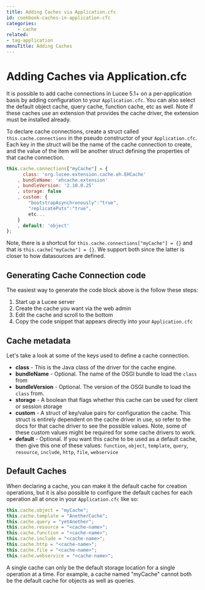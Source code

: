 ```yaml
---
title: Adding Caches via Application.cfc
id: cookbook-caches-in-application-cfc
categories:
    - cache
related:
- tag-application
menuTitle: Adding Caches
---
```


# Adding Caches via Application.cfc

It is possible to add cache connections in Lucee 5.1+ on a per-application basis by adding configuration to your `Application.cfc`.  You can also select the default object cache, query cache, function cache, etc as well.  Note if these caches use an extension that provides the cache driver, the extension must be installed already.

To declare cache connections, create a struct called `this.cache.connections` in the pseudo constructor of your `Application.cfc`.  Each key in the struct will be the name of the cache connection to create, and the value of the item will be another struct defining the properties of that cache connection.

```javascript
this.cache.connections["myCache"] = {
	  class: 'org.lucee.extension.cache.eh.EHCache'
	, bundleName: 'ehcache.extension'
	, bundleVersion: '2.10.0.25'
	, storage: false
	, custom: {
		"bootstrapAsynchronously":"true",
		"replicatePuts":"true",
		etc...
	}
	, default: 'object'
};
```

Note, there is a shortcut for `this.cache.connections["myCache"] = {}` and that is `this.cache["myCache"] = {}`.  We support both since the latter is closer to how datasources are defined.

## Generating Cache Connection code

The easiest way to generate the code block above is the follow these steps:

1. Start up a Lucee server
2. Create the cache you want via the web admin
3. Edit the cache and scroll to the bottom
4. Copy the code snippet that appears directly into your `Application.cfc`

## Cache metadata

Let's take a look at some of the keys used to define a cache connection.

* **class** - This is the Java class of the driver for the cache engine.
* **bundleName** - Optional.  The name of the OSGI bundle to load the `class` from
* **bundleVersion** - Optional.  The version of the OSGI bundle to load the `class` from.
* **storage** - A boolean that flags whether this cache can be used for client or session storage
* **custom** - A struct of key/value pairs for configuration the cache. This struct is entirely dependent on the cache driver in use, so refer to the docs for that cache driver to see the possible values.  Note, some of these custom values might be required for some cache drivers to work.
* **default** - Optional.  If you want this cache to be used as a default cache, then give this one of these values: `function`, `object`, `template`, `query`, `resource`, `include`, `http`, `file`, `webservice`

## Default Caches

When declaring a cache, you can make it the default cache for creation operations, but it is also possible to configure the default caches for each operation all at once in your `Application.cfc` like so:

```javascript
this.cache.object = "myCache";
this.cache.template = "AnotherCache";
this.cache.query = "yetAnother";
this.cache.resource = "<cache-name>";
this.cache.function = "<cache-name>";
this.cache.include = "<cache-name>";
this.cache.http = "<cache-name>";
this.cache.file = "<cache-name>";
this.cache.webservice = "<cache-name>";
```

A single cache can only be the default storage location for a single operation at a time.  For example, a cache named "myCache" cannot both be the default cache for objects as well as queries.
